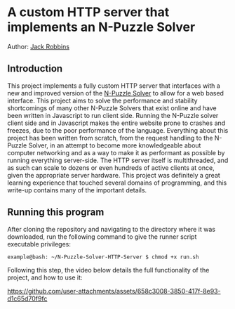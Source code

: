 # A custom HTTP server that implements an N-Puzzle Solver
Author: [Jack Robbins](https://www.github.com/jackr276)

## Introduction
This project implements a fully custom HTTP server that interfaces with a new and improved version of the [N-Puzzle Solver](https://github.com/jackr276/N-Puzzle-Solver) to allow for a web based interface. This project aims to solve the performance and stability shortcomings of many other N-Puzzle Solvers that exist online and have been written in Javascript to run client side. Running the N-Puzzle solver client side and in Javascript makes the entire website prone to crashes and freezes, due to the poor performance of the language. Everything about this project has been written from scratch, from the request handling to the N-Puzzle Solver, in an attempt to become more knowledgeable about computer networking and as a way to make it as performant as possible by running everything server-side. The HTTP server itself is multithreaded, and as such can scale to dozens or even hundreds of active clients at once, given the appropriate server hardware. This project was definitely a great learning experience that touched several domains of programming, and this write-up contains many of the important details.

## Running this program
After cloning the repository and navigating to the directory where it was downloaded, run the following command to give the runner script executable privileges:
```console
example@bash: ~/N-Puzzle-Solver-HTTP-Server $ chmod +x run.sh
```
Following this step, the video below details the full functionality of the project, and how to use it:   

https://github.com/user-attachments/assets/658c3008-3850-417f-8e93-d1c65d70f9fc

